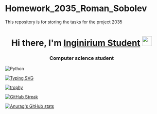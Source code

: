 # Homework_2035_Roman_Sobolev
This repository is for storing the tasks for the project 2035
<h1 align="center">Hi there, I'm <a href="https://inginirium.ru/" target="_blank">Inginirium Student</a> 
<img src="https://github.com/blackcater/blackcater/raw/main/images/Hi.gif" height="32"/></h1>
<h3 align="center">Computer science student</h3>

![Python](https://img.shields.io/badge/python-3670A0?style=for-the-badge&logo=python&logoColor=ffdd54)

<!---Пример кода-->
[![Typing SVG](https://readme-typing-svg.herokuapp.com?color=%2336BCF7&lines=Computer+science+student)](https://git.io/typing-svg)

[![trophy](https://github-profile-trophy.vercel.app/?username=Jaytonee)](https://github.com/ryo-ma/github-profile-trophy)

[![GitHub Streak](https://github-readme-streak-stats.herokuapp.com/?user=Jaytonee)](https://git.io/streak-stats)

[![Anurag's GitHub stats](https://github-readme-stats.vercel.app/api?username=Jaytonee)](https://github.com/anuraghazra/github-readme-stats)
